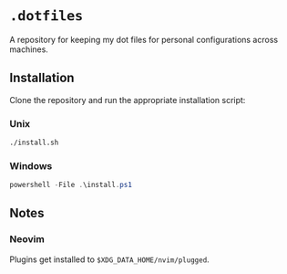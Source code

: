 # `.dotfiles`

A repository for keeping my dot files for personal configurations across
machines.

## Installation

Clone the repository and run the appropriate installation script:

### Unix

```sh
./install.sh
```

### Windows

```powershell
powershell -File .\install.ps1
```

## Notes

### Neovim

Plugins get installed to `$XDG_DATA_HOME/nvim/plugged`.
